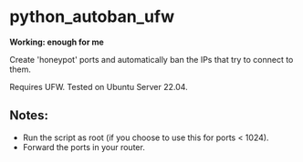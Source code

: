 # python_autoban_ufw

**Working: enough for me**


Create 'honeypot' ports and automatically ban the IPs that try to connect to them.

Requires UFW. Tested on Ubuntu Server 22.04.

## Notes:
- Run the script as root (if you choose to use this for ports < 1024).
- Forward the ports in your router.
